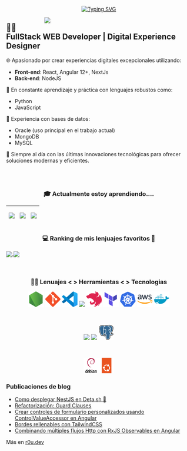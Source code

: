 
<p align="center">
<a href="https://git.io/typing-svg"><img src="https://readme-typing-svg.demolab.com?font=Fira+Code&weight=900&size=26&duration=3000&pause=200&color=09F72E&background=571EFF00&width=435&lines=!Hey+soy+r0u%F0%9F%90%BA%C2%A1;%F0%9F%8E%93+Ingeniero+de+Sistemas+%F0%9F%91%A8%F0%9F%8F%BE%E2%80%8D%F0%9F%92%BB;Desarrollador+FullStack+" alt="Typing SVG" /></a>
</p>

<img align="right" src="https://github-readme-stats.vercel.app/api?username=JG-ROU&show_icons=true&theme=transparent"  width="400">

<h2>👨‍💻 FullStack WEB Developer | Digital Experience Designer</h2>

<p>🌐 Apasionado por crear experiencias digitales excepcionales utilizando:</p>
<ul>
  <li><strong>Front-end</strong>: React, Angular 12+, NextJs</li>
  <li><strong>Back-end</strong>: NodeJS</li>
</ul>

<p>🚀 En constante aprendizaje y práctica con lenguajes robustos como:</p>
<ul>
  <li>Python</li>
  <li>JavaScript</li>
</ul>

<p>💾 Experiencia con bases de datos:</p>
<ul>
  <li>Oracle (uso principal en el trabajo actual)</li>
  <li>MongoDB</li>
  <li>MySQL</li>
</ul>

<p>🔧 Siempre al día con las últimas innovaciones tecnológicas para ofrecer soluciones modernas y eficientes.</p>


<br>

</br>
<div>

<h3 align="center">
🎓︎ Actualmente estoy aprendiendo....
</h3>

		
| <p align="center"><img src="https://cdn.jsdelivr.net/gh/devicons/devicon/icons/react/react-original.svg" height='42px'/></p> | <p align="center"><img src="https://cdn.jsdelivr.net/gh/devicons/devicon/icons/nextjs/nextjs-original.svg" height='42px'/></p> | <p align="center"><img src="https://cdn.jsdelivr.net/gh/devicons/devicon/icons/amazonwebservices/amazonwebservices-original.svg" height='42px'/></p> |
|:---: | :---: | :---: |
	

<h3 align='center'>💻 Ranking de mis lenjuajes favoritos 🐺 </h3>

<a href="https://github.com/JG-ROU/github-readme-stats">
  <img align="center" src="https://github-readme-stats.vercel.app/api/top-langs/?username=JG-ROU&size_weight=0.5&count_weight=0.5"  width="400" />
</a>

<a href="https://github.com/JG-ROU/github-readme-stats">
  <img align="center" src="https://github-readme-stats.vercel.app/api/wakatime?username=JGROU"  width="400" />
</a>

</div>
<br>
</br>

<div>
<h3 align='center'>👨‍💻 Lenuajes < > Herramientas < > Tecnologias</h3>

<p align="center"> 
<img src='https://github.com/devicons/devicon/raw/master/icons/nodejs/nodejs-original.svg' height='42px'/> <img src='https://github.com/devicons/devicon/raw/master/icons/git/git-original.svg' height='42px'/> <img src='https://github.com/devicons/devicon/blob/master/icons/vscode/vscode-original.svg' height='42px'/> <img src='https://github.com/prplx/svg-logos/blob/master/svg/angular.svg' height='42px'/> <img src='https://github.com/devicons/devicon/raw/master/icons/nestjs/nestjs-plain.svg' height='42px'/> <img src='https://github.com/devicons/devicon/raw/master/icons/terraform/terraform-original.svg' height='42px'/> <img src='https://github.com/devicons/devicon/raw/master/icons/kubernetes/kubernetes-plain.svg' height='42px'/> <img src='https://github.com/devicons/devicon/blob/master/icons/amazonwebservices/amazonwebservices-original-wordmark.svg' height='42px'/> <img src='https://raw.githubusercontent.com/devicons/devicon/master/icons/docker/docker-plain.svg' height='42px'/> </p> <br> 
<p align="center"> <img src='https://www.vectorlogo.zone/logos/mongodb/mongodb-ar21.svg' height='42px'/> <img src='https://raw.githubusercontent.com/sammwyy/sammwyy/master/skills/mysql.png' height='42px'/> <img src='https://github.com/devicons/devicon/raw/master/icons/postgresql/postgresql-original.svg' height='42px'/> </p> <br>  
<p align="center"> <img src='https://raw.githubusercontent.com/devicons/devicon/9f4f5cdb393299a81125eb5127929ea7bfe42889/icons/debian/debian-original-wordmark.svg' height='42px'/><img src='https://github.com/devicons/devicon/raw/master/icons/ubuntu/ubuntu-plain.svg' height='42px'/> </p>

</div>

### Publicaciones de blog

<!-- BLOG-POST-LIST:START -->
- [Como desplegar NestJS en Deta.sh 🚀]()
- [Refactorización: Guard Clauses]()
- [Crear controles de formulario personalizados usando ControlValueAccessor en Angular]()
- [Bordes rellenables con TailwindCSS]()
- [Combinando múltiples flujos Http con RxJS Observables en Angular]()
<!-- BLOG-POST-LIST:END -->

Más en [r0u.dev](https://r0u.pages.dev/)

